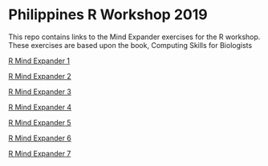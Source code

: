 # Philippines R Workshop 2019

This repo contains links to the Mind Expander exercises for the R workshop.  These exercises are based upon the book, Computing Skills for Biologists

<a href="https://forms.gle/GeuxmRyKQaeaRK7M7" target="_blank">R Mind Expander 1</a>

<a href="https://forms.gle/zM5QnNq4vn6aeCMX9" target="_blank">R Mind Expander 2</a>

<a href="https://forms.gle/qCb8hsMBXNY4YH84A" target="_blank">R Mind Expander 3</a>

<a href="https://forms.gle/84bNSUa9g5ZfuoD56" target="_blank">R Mind Expander 4</a>

<a href="https://forms.gle/4pNwLL2PR7Dtt5kq6" target="_blank">R Mind Expander 5</a>

<a href="https://forms.gle/HMdjjHihsBh9Uj9U7" target="_blank">R Mind Expander 6</a>

<a href="https://forms.gle/tLHy5Y7Md6WjTRqA6" target="_blank">R Mind Expander 7</a>
